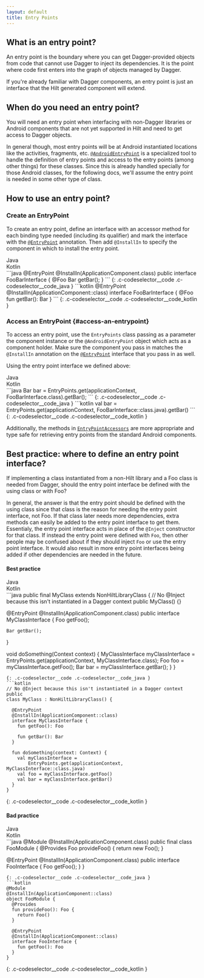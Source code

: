 ```yaml
---
layout: default
title: Entry Points
---
```


## What is an entry point?

An entry point is the boundary where you can get Dagger-provided objects from
code that cannot use Dagger to inject its dependencies. It is the point where
code first enters into the graph of objects managed by Dagger.

If you're already familiar with Dagger components, an entry point is just an
interface that the Hilt generated component will extend.

## When do you need an entry point?

You will need an entry point when interfacing with non-Dagger libraries or
Android components that are not yet supported in Hilt and need to get access to
Dagger objects.

In general though, most entry points will be at Android instantiated locations
like the activities, fragments, etc.
[`@AndroidEntryPoint`](android-entry-point.md) is a specialized tool to handle
the definition of entry points and access to the entry points (among other
things) for these classes. Since this is already handled specially for those
Android classes, for the following docs, we'll assume the entry point is needed
in some other type of class.

## How to use an entry point?


### Create an EntryPoint

To create an entry point, define an interface with an accessor method for each
binding type needed (including its qualifier) and mark the interface with the
[`@EntryPoint`](https://dagger.dev/api/latest/dagger/hilt/EntryPoint.html)
annotation. Then add `@InstallIn` to specify the component in which to install
the entry point.

<div class="c-codeselector__button c-codeselector__button_java">Java</div>
<div class="c-codeselector__button c-codeselector__button_kotlin">Kotlin</div>
```java
@EntryPoint
@InstallIn(ApplicationComponent.class)
public interface FooBarInterface {
  @Foo Bar getBar();
}
```
{: .c-codeselector__code .c-codeselector__code_java }
```kotlin
@EntryPoint
@InstallIn(ApplicationComponent::class)
interface FooBarInterface {
  @Foo fun getBar(): Bar
}
```
{: .c-codeselector__code .c-codeselector__code_kotlin }

### Access an EntryPoint {#access-an-entrypoint}

To access an entry point, use the `EntryPoints` class passing as a parameter the
component instance or the `@AndroidEntryPoint` object which acts as a component
holder. Make sure the component you pass in matches the `@InstallIn` annotation
on the
[`@EntryPoint`](https://dagger.dev/api/latest/dagger/hilt/EntryPoint.html)
interface that you pass in as well.

Using the entry point interface we defined above:

<div class="c-codeselector__button c-codeselector__button_java">Java</div>
<div class="c-codeselector__button c-codeselector__button_kotlin">Kotlin</div>
```java
Bar bar = EntryPoints.get(applicationContext, FooBarInterface.class).getBar();
```
{: .c-codeselector__code .c-codeselector__code_java }
```kotlin
val bar = EntryPoints.get(applicationContext, FooBarInterface::class.java).getBar()
```
{: .c-codeselector__code .c-codeselector__code_kotlin }

Additionally, the methods in
[`EntryPointAccessors`](https://dagger.dev/api/latest/dagger/hilt/android/EntryPointAccessors.html)
are more appropriate and type safe for retrieving entry points from the standard
Android components.

## Best practice: where to define an entry point interface?

If implementing a class instantiated from a non-Hilt library and a Foo class is
needed from Dagger, should the entry point interface be defined with the using
class or with Foo?

In general, the answer is that the entry point should be defined with the using
class since that class is the reason for needing the entry point interface, not
Foo. If that class later needs more dependencies, extra methods can easily be
added to the entry point interface to get them. Essentialy, the entry point
interface acts in place of the `@Inject` constructor for that class. If instead
the entry point were defined with `Foo`, then other people may be confused about
if they should inject `Foo` or use the entry point interface. It would also
result in more entry point interfaces being added if other dependencies are
needed in the future.

#### Best practice

<div class="c-codeselector__button c-codeselector__button_java">Java</div>
<div class="c-codeselector__button c-codeselector__button_kotlin">Kotlin</div>
```java
public final MyClass extends NonHiltLibraryClass {
  // No @Inject because this isn't instantiated in a Dagger context
  public MyClass() {}

  @EntryPoint
  @InstallIn(ApplicationComponent.class)
  public interface MyClassInterface {
    Foo getFoo();

    Bar getBar();
  }

  void doSomething(Context context) {
    MyClassInterface myClassInterface =
        EntryPoints.get(applicationContext, MyClassInterface.class);
    Foo foo = myClassInterface.getFoo();
    Bar bar = myClassInterface.getBar();
  }
}
```
{: .c-codeselector__code .c-codeselector__code_java }
```kotlin
// No @Inject because this isn't instantiated in a Dagger context public 
class MyClass : NonHiltLibraryClass() {

  @EntryPoint
  @InstallIn(ApplicationComponent::class)
  interface MyClassInterface {
    fun getFoo(): Foo

    fun getBar(): Bar
  }

  fun doSomething(context: Context) {
    val myClassInterface =
        EntryPoints.get(applicationContext, MyClassInterface::class.java)
    val foo = myClassInterface.getFoo()
    val bar = myClassInterface.getBar()
  }
}
```
{: .c-codeselector__code .c-codeselector__code_kotlin }

#### Bad practice

<div class="c-codeselector__button c-codeselector__button_java">Java</div>
<div class="c-codeselector__button c-codeselector__button_kotlin">Kotlin</div>
```java
@Module
@InstallIn(ApplicationComponent.class)
public final class FooModule {
  @Provides
  Foo provideFoo() {
    return new Foo();
  }

  @EntryPoint
  @InstallIn(ApplicationComponent.class)
  public interface FooInterface {
    Foo getFoo();
  }
}
```
{: .c-codeselector__code .c-codeselector__code_java }
```kotlin
@Module
@InstallIn(ApplicationComponent::class)
object FooModule {
  @Provides
  fun provideFoo(): Foo {
    return Foo()
  }

  @EntryPoint
  @InstallIn(ApplicationComponent::class)
  interface FooInterface {
    fun getFoo(): Foo
  }
}
```
{: .c-codeselector__code .c-codeselector__code_kotlin }
